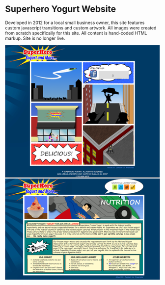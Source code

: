 # Superhero Yogurt Website

Developed in 2012 for a local small business owner, this site features custom javascript transitions and custom artwork. All images were created from scratch specifically for this site. All content is hand-coded HTML markup. Site is no longer live.

![site screenshot](html/_images/shy_screen1.png)
![site screenshot](html/_images/shy_screen2.png)